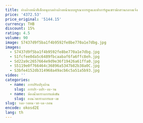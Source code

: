 ```yaml
---
title: อ่างล้างหน้าสีเด็กอนุบาลอ่างล้างหน้าแบบบูรณาการสูงและต่ําการ์ตูนเซรามิกสวนกลางแจ้ง
price: '4372.53'
price_original: '5144.15'
currency: THB
discount: 15%
rating: 4.5
volume: 90
image: S7437d9f5ba1f4b9592fe8be770a1e7dbg.jpg
images:
  - S7437d9f5ba1f4b9592fe8be770a1e7dbg.jpg
  - S1fcfee0da5c6489fbcaabaf6fa6ffc8eh.jpg
  - Sd22a9c2657664e9d9e36f19426a61ffa0.jpg
  - S5119e0f766464c36896a5347b82b38a0C.jpg
  - S3bfe4152db314968a49acb6c5a51a5b93.jpg
video: ''
categories:
  - name: การปรับปรุงบ้าน
    slug: การปร-บปร-งบ-าน
  - name: ห้องน้ำตารางการแข่งขัน
    slug: องน-ำตารางการแข-งข
slug: างล-างหน-าส-เด-กอน
encode: okosd2E
lang: th
---
```

  